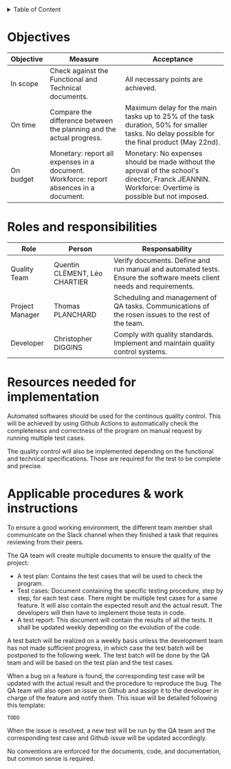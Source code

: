 <details>
<summary>Table of Content</summary>

- [Objectives](#objectives)
- [Roles and responsibilities](#roles-and-responsibilities)
- [Resources needed for implementation](#resources-needed-for-implementation)
- [Applicable procedures \& work instructions](#applicable-procedures--work-instructions)
</details>



# Objectives

| Objective | Measure                                                                                | Acceptance                                                                                                                                          |
| --------- | -------------------------------------------------------------------------------------- | --------------------------------------------------------------------------------------------------------------------------------------------------- |
| In scope  | Check against the Functional and Technical documents.                                  | All necessary points are achieved.                                                                                                                  |
| On time   | Compare the difference between the planning and the actual progress.                   | Maximum delay for the main tasks up to 25% of the task duration, 50% for smaller tasks. No delay possible for the final product (May 22nd).         |
| On budget | Monetary: report all expenses in a document. Workforce: report absences in a document. | Monetary: No expenses should be made without the aproval of the school's director, Franck JEANNIN. Workforce: Overtime is possible but not imposed. |

<!-- | Conformity to RFC 2119 | Verification of the documents | All documents should comply with it. | -->

# Roles and responsibilities

| Role            | Person                        | Responsability                                                                                                        |
| --------------- | ----------------------------- | --------------------------------------------------------------------------------------------------------------------- |
| Quality Team    | Quentin CLÉMENT, Léo CHARTIER | Verify documents. Define and run manual and automated tests. Ensure the software meets client needs and requirements. |
| Project Manager | Thomas PLANCHARD              | Scheduling and management of QA tasks. Communications of the rosen issues to the rest of the team.                    |
| Developer       | Christopher DIGGINS           | Comply with quality standards. Implement and maintain quality control systems.                                        |

# Resources needed for implementation

Automated softwares should be used for the continous quality control. This will be achieved by using Github Actions to automatically check the completeness and correctness of the program on manual request by running multiple test cases.

The quality control will also be implemented depending on the functional and technical specifications. Those are required for the test to be complete and precise.

# Applicable procedures & work instructions

To ensure a good working environment, the different team member shall communicate on the Slack channel when they finished a task that requires reviewing from their peers.

The QA team will create multiple documents to ensure the quality of the project:
  - A test plan: Contains the test cases that will be used to check the program.
  - Test cases: Document containing the specific testing procedure, step by step, for each test case. There might be multiple test cases for a same feature. It will also contain the expected result and the actual result. The developers will then have to implement those tests in code.
  - A test report: This document will contain the results of all the tests. It shall be updated weekly depending on the evolution of the code.

A test batch will be realized on a weekly basis unless the development team has not made sufficient progress, in which case the test batch will be postponed to the following week. The test batch will be done by the QA team and will be based on the test plan and the test cases.

When a bug on a feature is found, the corresponding test case will be updated with the actual result and the procedure to reproduce the bug. The QA team will also open an issue on Github and assign it to the developer in charge of the feature and notify them. This issue will be detailed following this template:
```
TODO
```

When the issue is resolved, a new test will be run by the QA team and the corresponding test case and Github issue will be updated accordingly.

No conventions are enforced for the documents, code, and documentation, but common sense is required.

<!-- # Changes management processes -->
